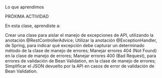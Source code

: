 Lo que aprendimos

PRÓXIMA ACTIVIDAD

En esta clase, aprendiste a:

Crear una clase para aislar el manejo de excepciones de API, utilizando la anotación @RestControllerAdvice;
Utilizar la anotación @ExceptionHandler, de Spring, para indicar qué excepción debe capturar un determinado método de la clase de manejo de errores;
Manejar errores 404 (Not Found) en la clase de manejo de errores;
Manejar errores 400 (Bad Request), para errores de validación de Bean Validation, en la clase de manejo de errores;
Simplificar el JSON devuelto por la API en casos de error de validación de Bean Validation.